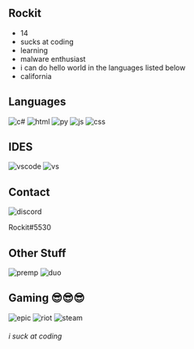## Rockit
* 14
* sucks at coding
* learning
* malware enthusiast 
* i can do hello world in the languages listed below
* california




## Languages
<div id="badges">
  <img src="https://img.shields.io/badge/C%23-239120?style=for-the-badge&logo=c-sharp&logoColor=white" alt="c#"/>
  
  <img src="https://img.shields.io/badge/HTML5-E34F26?style=for-the-badge&logo=html5&logoColor=white" alt="html"/>
  
  <img src="https://img.shields.io/badge/Python-FFD43B?style=for-the-badge&logo=python&logoColor=blue" alt="py"/>

  <img src="https://img.shields.io/badge/JavaScript-323330?style=for-the-badge&logo=javascript&logoColor=F7DF1E" alt="js"/>
 
  <img src="https://img.shields.io/badge/CSS3-1572B6?style=for-the-badge&logo=css3&logoColor=white" alt="css"/>
  
  
  
  
  

</div>


## IDES
<div id="badges">
  <img src="https://img.shields.io/badge/VSCode-0078D4?style=for-the-badge&logo=visual%20studio%20code&logoColor=white" alt="vscode"/>
  <img src="https://img.shields.io/badge/Visual_Studio-5C2D91?style=for-the-badge&logo=visual%20studio&logoColor=white" alt="vs"/>

</div>

 
## Contact
  <img src="https://img.shields.io/badge/Discord-5865F2?style=for-the-badge&logo=discord&logoColor=white" alt="discord"/>
 
Rockit#5530

## Other Stuff
  <img src="https://img.shields.io/badge/Adobe%20Premiere%20Pro-9999FF?style=for-the-badge&logo=Adobe%20Premiere%20Pro&logoColor=white" alt="premp"/>
  <img src="https://img.shields.io/badge/Duolingo-58CC02?style=for-the-badge&logo=Duolingo&logoColor=white" alt="duo"/>
  
## Gaming 😎😎😎
  <img src="https://img.shields.io/badge/Epic%20Games-313131?style=for-the-badge&logo=Epic%20Games&logoColor=white" alt="epic"/>
  <img src="https://img.shields.io/badge/Riot_Games-D32936?style=for-the-badge&logo=riot-games&logoColor=white" alt="riot"/>
  <img src="https://img.shields.io/badge/Steam-000000?style=for-the-badge&logo=steam&logoColor=white" alt="steam"/>
  


  
  
  
  
  
  ###### i suck at coding
  
